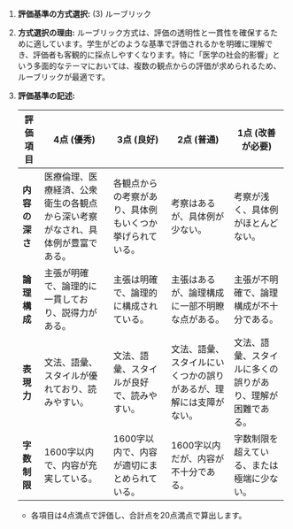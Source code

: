 1. **評価基準の方式選択:** (3) ルーブリック

2. **方式選択の理由:** 
   ルーブリック方式は、評価の透明性と一貫性を確保するために適しています。学生がどのような基準で評価されるかを明確に理解でき、評価者も客観的に採点しやすくなります。特に「医学の社会的影響」という多面的なテーマにおいては、複数の観点からの評価が求められるため、ルーブリックが最適です。

3. **評価基準の記述:**

   | 評価項目       | 4点 (優秀)                                                                 | 3点 (良好)                                                               | 2点 (普通)                                                               | 1点 (改善が必要)                                                         |
   |----------------|----------------------------------------------------------------------------|--------------------------------------------------------------------------|--------------------------------------------------------------------------|---------------------------------------------------------------------------|
   | **内容の深さ** | 医療倫理、医療経済、公衆衛生の各観点から深い考察がなされ、具体例が豊富である。 | 各観点からの考察があり、具体例もいくつか挙げられている。               | 考察はあるが、具体例が少ない。                                           | 考察が浅く、具体例がほとんどない。                                       |
   | **論理構成**   | 主張が明確で、論理的に一貫しており、説得力がある。                           | 主張は明確で、論理的に構成されている。                                   | 主張はあるが、論理構成に一部不明瞭な点がある。                           | 主張が不明確で、論理構成が不十分である。                                 |
   | **表現力**     | 文法、語彙、スタイルが優れており、読みやすい。                               | 文法、語彙、スタイルが良好で、読みやすい。                               | 文法、語彙、スタイルにいくつかの誤りがあるが、理解には支障がない。       | 文法、語彙、スタイルに多くの誤りがあり、理解が困難である。               |
   | **字数制限**   | 1600字以内で、内容が充実している。                                           | 1600字以内で、内容が適切にまとめられている。                             | 1600字以内だが、内容が不十分である。                                     | 字数制限を超えている、または極端に少ない。                               |

   - 各項目は4点満点で評価し、合計点を20点満点で算出します。
